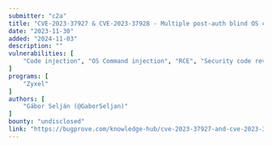 ```yaml
---
submitter: "c2a"
title: "CVE-2023-37927 & CVE-2023-37928 - Multiple post-auth blind OS command and Python code injection vulnerabilities in Zyxel’s NAS326 devices"
date: "2023-11-30"
added: "2024-11-03"
description: ""
vulnerabilities: [
    "Code injection", "OS Command injection", "RCE", "Security code review"
]
programs: [
    "Zyxel"
]
authors: [
    "Gábor Selján (@GaborSeljan)"
]
bounty: "undisclosed"
link: "https://bugprove.com/knowledge-hub/cve-2023-37927-and-cve-2023-37928-multiple-post-auth-blind-os-command-and-python-code-injection-vulnerabilities-in-zyxel-s-nas-326-devices/"
---
```




